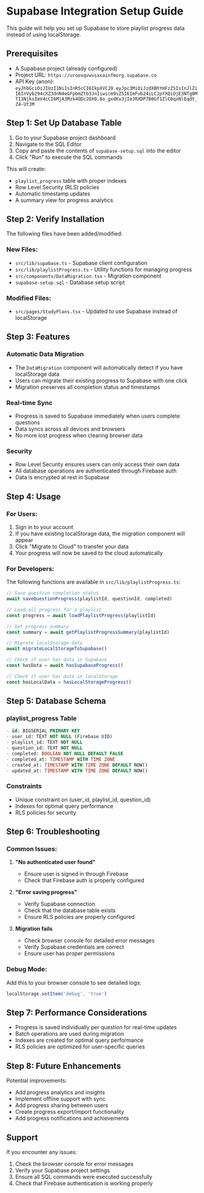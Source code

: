 # Supabase Integration Setup Guide

This guide will help you set up Supabase to store playlist progress data instead of using localStorage.

## Prerequisites

- A Supabase project (already configured)
- Project URL: `https://urooxqvwvsxxainfmorg.supabase.co`
- API Key (anon): `eyJhbGciOiJIUzI1NiIsInR5cCI6IkpXVCJ9.eyJpc3MiOiJzdXBhYmFzZSIsInJlZiI6InVyb294cXZ3dnN4eGFpbmZtb3JnIiwicm9sZSI6ImFub24iLCJpYXQiOjE3NTg0MTI3NjksImV4cCI6MjA3Mzk4ODc2OX0.8o_gxdKu3jIeJRXDP7B0Gf1ZlC0qxNlEqdt_Z4-UtJM`

## Step 1: Set Up Database Table

1. Go to your Supabase project dashboard
2. Navigate to the SQL Editor
3. Copy and paste the contents of `supabase-setup.sql` into the editor
4. Click "Run" to execute the SQL commands

This will create:
- `playlist_progress` table with proper indexes
- Row Level Security (RLS) policies
- Automatic timestamp updates
- A summary view for progress analytics

## Step 2: Verify Installation

The following files have been added/modified:

### New Files:
- `src/lib/supabase.ts` - Supabase client configuration
- `src/lib/playlistProgress.ts` - Utility functions for managing progress
- `src/components/DataMigration.tsx` - Migration component
- `supabase-setup.sql` - Database setup script

### Modified Files:
- `src/pages/StudyPlans.tsx` - Updated to use Supabase instead of localStorage

## Step 3: Features

### Automatic Data Migration
- The `DataMigration` component will automatically detect if you have localStorage data
- Users can migrate their existing progress to Supabase with one click
- Migration preserves all completion status and timestamps

### Real-time Sync
- Progress is saved to Supabase immediately when users complete questions
- Data syncs across all devices and browsers
- No more lost progress when clearing browser data

### Security
- Row Level Security ensures users can only access their own data
- All database operations are authenticated through Firebase auth
- Data is encrypted at rest in Supabase

## Step 4: Usage

### For Users:
1. Sign in to your account
2. If you have existing localStorage data, the migration component will appear
3. Click "Migrate to Cloud" to transfer your data
4. Your progress will now be saved to the cloud automatically

### For Developers:
The following functions are available in `src/lib/playlistProgress.ts`:

```typescript
// Save question completion status
await saveQuestionProgress(playlistId, questionId, completed)

// Load all progress for a playlist
const progress = await loadPlaylistProgress(playlistId)

// Get progress summary
const summary = await getPlaylistProgressSummary(playlistId)

// Migrate localStorage data
await migrateLocalStorageToSupabase()

// Check if user has data in Supabase
const hasData = await hasSupabaseProgress()

// Check if user has data in localStorage
const hasLocalData = hasLocalStorageProgress()
```

## Step 5: Database Schema

### playlist_progress Table
```sql
- id: BIGSERIAL PRIMARY KEY
- user_id: TEXT NOT NULL (Firebase UID)
- playlist_id: TEXT NOT NULL
- question_id: TEXT NOT NULL
- completed: BOOLEAN NOT NULL DEFAULT FALSE
- completed_at: TIMESTAMP WITH TIME ZONE
- created_at: TIMESTAMP WITH TIME ZONE DEFAULT NOW()
- updated_at: TIMESTAMP WITH TIME ZONE DEFAULT NOW()
```

### Constraints
- Unique constraint on (user_id, playlist_id, question_id)
- Indexes for optimal query performance
- RLS policies for security

## Step 6: Troubleshooting

### Common Issues:

1. **"No authenticated user found"**
   - Ensure user is signed in through Firebase
   - Check that Firebase auth is properly configured

2. **"Error saving progress"**
   - Verify Supabase connection
   - Check that the database table exists
   - Ensure RLS policies are properly configured

3. **Migration fails**
   - Check browser console for detailed error messages
   - Verify Supabase credentials are correct
   - Ensure user has proper permissions

### Debug Mode:
Add this to your browser console to see detailed logs:
```javascript
localStorage.setItem('debug', 'true')
```

## Step 7: Performance Considerations

- Progress is saved individually per question for real-time updates
- Batch operations are used during migration
- Indexes are created for optimal query performance
- RLS policies are optimized for user-specific queries

## Step 8: Future Enhancements

Potential improvements:
- Add progress analytics and insights
- Implement offline support with sync
- Add progress sharing between users
- Create progress export/import functionality
- Add progress notifications and achievements

## Support

If you encounter any issues:
1. Check the browser console for error messages
2. Verify your Supabase project settings
3. Ensure all SQL commands were executed successfully
4. Check that Firebase authentication is working properly
